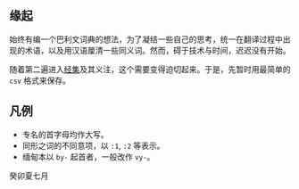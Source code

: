 ## 缘起

始终有编一个巴利文词典的想法，为了凝结一些自己的思考，统一在翻译过程中出现的术语，以及用汉语厘清一些同义词。然而，碍于技术与时间，迟迟没有开始。

随着第二遍进入[经集](https://ehipassa.org/khuddaka/suttanipata/)及其义注，这个需要变得迫切起来。于是，先暂时用最简单的 `csv` 格式来保存。

## 凡例

- 专名的首字母均作大写。
- 同形之词的不同意项，以 `:1`, `:2` 等表示。
- 缅甸本以 `by-` 起首者，一般改作 `vy-`。


癸卯夏七月